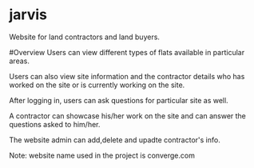 # jarvis
Website for land contractors and land buyers.

#Overview
Users can view different types of flats available in particular areas.

Users can also view site information and the contractor details who has worked on the site or is currently working on the site.

After logging in, users can ask questions for particular site as well.

A contractor can showcase his/her work on the site and can answer the questions asked to him/her.

The website admin can add,delete and upadte contractor's info.

Note: website name used in the project is converge.com
